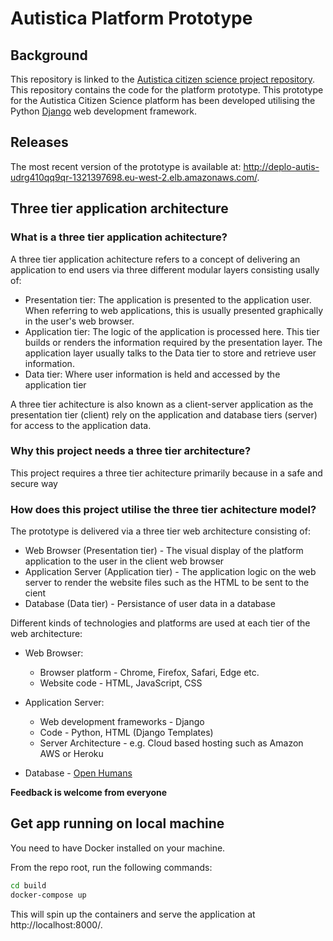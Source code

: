 # Autistica Platform Prototype

## Background


This repository is linked to the [Autistica citizen science project repository](https://github.com/alan-turing-institute/AutisticaCitizenScience). This repository contains the code for the platform prototype. This prototype for the Autistica Citizen Science platform has been developed utilising the Python [Django](https://www.djangoproject.com/) web development framework. 


## Releases

The most recent version of the prototype is available at: http://deplo-autis-udrg410qq9qr-1321397698.eu-west-2.elb.amazonaws.com/.




## Three tier application architecture

###  What is a three tier application achitecture?

A three tier application achitecture refers to a concept of delivering an application to end users via three different modular layers consisting usally of:

- Presentation tier: The application is presented to the application user. When referring to web applications, this is usually presented graphically in the user's web browser. 
- Application tier: The logic of the application is processed here. This tier builds or renders the information required by the presentation layer. The application layer usually talks to the Data tier to store and retrieve user information. 
- Data tier: Where user information is held and accessed by the application tier

A three tier achitecture is also known as a client-server application as the presentation tier (client) rely on the application and database tiers (server) for access to the application data.  



### Why this project needs a three tier architecture?

This project requires a three tier achitecture primarily because   in a safe and secure way




### How does this project utilise the three tier achitecture model?

The prototype is delivered via a three tier web architecture consisting of:

- Web Browser (Presentation tier) - The visual display of the platform application to the user in the client web browser 
- Application Server (Application tier) - The application logic on the web server to render the website files such as the HTML to be sent to the cient
- Database (Data tier) - Persistance of user data in a database 

Different kinds of technologies and platforms are used at each tier of the web architecture:

- Web Browser:
    - Browser platform - Chrome, Firefox, Safari, Edge etc.
    - Website code - HTML, JavaScript, CSS

- Application Server:
    - Web development frameworks - Django
    - Code - Python, HTML (Django Templates)
    - Server Architecture - e.g. Cloud based hosting such as Amazon AWS or Heroku

- Database - [Open Humans](https://www.openhumans.org/)



**Feedback is welcome from everyone**

## Get app running on local machine

You need to have Docker installed on your machine.

From the repo root, run the following commands:

```bash
cd build
docker-compose up
```

This will spin up the containers and serve the application at http://localhost:8000/.
